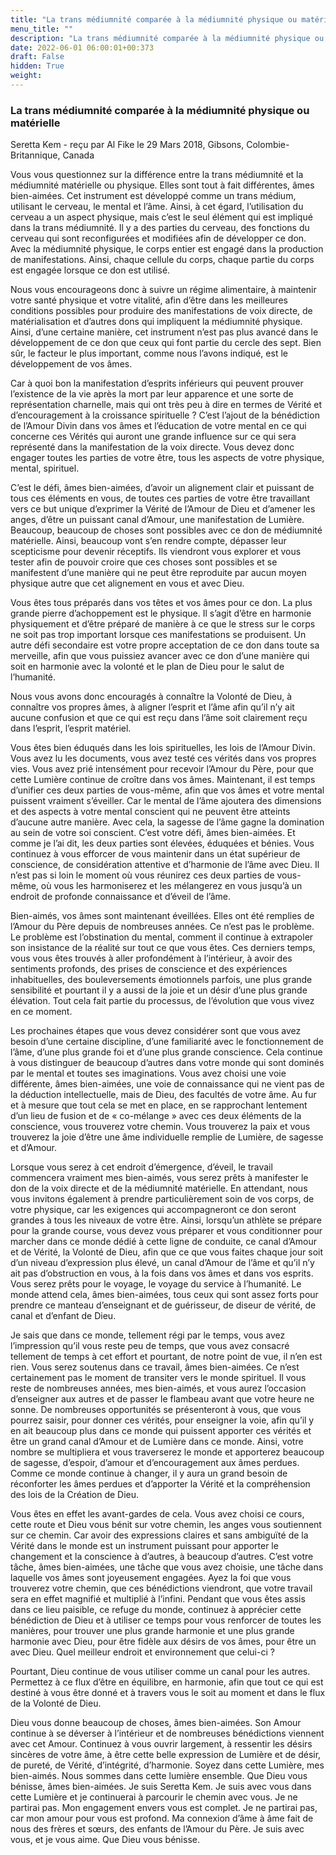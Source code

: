 ```yaml
---
title: "La trans médiumnité comparée à la médiumnité physique ou matérielle"
menu_title: ""
description: "La trans médiumnité comparée à la médiumnité physique ou matérielle"
date: 2022-06-01 06:00:01+00:373
draft: False
hidden: True
weight:
---
```

### La trans médiumnité comparée à la médiumnité physique ou matérielle

Seretta Kem - reçu par Al Fike le 29 Mars 2018, Gibsons, Colombie-Britannique, Canada

Vous vous questionnez sur la différence entre la trans médiumnité et la médiumnité matérielle ou physique. Elles sont tout à fait différentes, âmes bien-aimées. Cet instrument est développé comme un trans médium, utilisant le cerveau, le mental et l’âme. Ainsi, à cet égard, l’utilisation du cerveau a un aspect physique, mais c’est le seul élément qui est impliqué dans la trans médiumnité. Il y a des parties du cerveau, des fonctions du cerveau qui sont reconfigurées et modifiées afin de développer ce don. Avec la médiumnité physique, le corps entier est engagé dans la production de manifestations. Ainsi, chaque cellule du corps, chaque partie du corps est engagée lorsque ce don est utilisé.

Nous vous encourageons donc à suivre un régime alimentaire, à maintenir votre santé physique et votre vitalité, afin d’être dans les meilleures conditions possibles pour produire des manifestations de voix directe, de matérialisation et d’autres dons qui impliquent la médiumnité physique. Ainsi, d’une certaine manière, cet instrument n’est pas plus avancé dans le développement de ce don que ceux qui font partie du cercle des sept. Bien sûr, le facteur le plus important, comme nous l’avons indiqué, est le développement de vos âmes.

Car à quoi bon la manifestation d’esprits inférieurs qui peuvent prouver l’existence de la vie après la mort par leur apparence et une sorte de représentation charnelle, mais qui ont très peu à dire en termes de Vérité et d’encouragement à la croissance spirituelle ? C’est l’ajout de la bénédiction de l’Amour Divin dans vos âmes et l’éducation de votre mental en ce qui concerne ces Vérités qui auront une grande influence sur ce qui sera représenté dans la manifestation de la voix directe. Vous devez donc engager toutes les parties de votre être, tous les aspects de votre physique, mental, spirituel.

C’est le défi, âmes bien-aimées, d’avoir un alignement clair et puissant de tous ces éléments en vous, de toutes ces parties de votre être travaillant vers ce but unique d’exprimer la Vérité de l’Amour de Dieu et d’amener les anges, d’être un puissant canal d’Amour, une manifestation de Lumière. Beaucoup, beaucoup de choses sont possibles avec ce don de médiumnité matérielle. Ainsi, beaucoup vont s’en rendre compte, dépasser leur scepticisme pour devenir réceptifs. Ils viendront vous explorer et vous tester afin de pouvoir croire que ces choses sont possibles et se manifestent d’une manière qui ne peut être reproduite par aucun moyen physique autre que cet alignement en vous et avec Dieu.

Vous êtes tous préparés dans vos têtes et vos âmes pour ce don. La plus grande pierre d’achoppement est le physique. Il s’agit d’être en harmonie physiquement et d’être préparé de manière à ce que le stress sur le corps ne soit pas trop important lorsque ces manifestations se produisent. Un autre défi secondaire est votre propre acceptation de ce don dans toute sa merveille, afin que vous puissiez avancer avec ce don d’une manière qui soit en harmonie avec la volonté et le plan de Dieu pour le salut de l’humanité.

Nous vous avons donc encouragés à connaître la Volonté de Dieu, à connaître vos propres âmes, à aligner l’esprit et l’âme afin qu’il n’y ait aucune confusion et que ce qui est reçu dans l’âme soit clairement reçu dans l’esprit, l’esprit matériel.

Vous êtes bien éduqués dans les lois spirituelles, les lois de l’Amour Divin. Vous avez lu les documents, vous avez testé ces vérités dans vos propres vies. Vous avez prié intensément pour recevoir l’Amour du Père, pour que cette Lumière continue de croître dans vos âmes. Maintenant, il est temps d’unifier ces deux parties de vous-même, afin que vos âmes et votre mental puissent vraiment s’éveiller. Car le mental de l’âme ajoutera des dimensions et des aspects à votre mental conscient qui ne peuvent être atteints d’aucune autre manière. Avec cela, la sagesse de l’âme gagne la domination au sein de votre soi conscient. C’est votre défi, âmes bien-aimées. Et comme je l’ai dit, les deux parties sont élevées, éduquées et bénies. Vous continuez à vous efforcer de vous maintenir dans un état supérieur de conscience, de considération attentive et d’harmonie de l’âme avec Dieu. Il n’est pas si loin le moment où vous réunirez ces deux parties de vous-même, où vous les harmoniserez et les mélangerez en vous jusqu’à un endroit de profonde connaissance et d’éveil de l’âme.

Bien-aimés, vos âmes sont maintenant éveillées. Elles ont été remplies de l’Amour du Père depuis de nombreuses années. Ce n’est pas le problème. Le problème est l’obstination du mental, comment il continue à extrapoler son insistance de la réalité sur tout ce que vous êtes. Ces derniers temps, vous vous êtes trouvés à aller profondément à l’intérieur, à avoir des sentiments profonds, des prises de conscience et des expériences inhabituelles, des bouleversements émotionnels parfois, une plus grande sensibilité et pourtant il y a aussi de la joie et un désir d’une plus grande élévation. Tout cela fait partie du processus, de l’évolution que vous vivez en ce moment.

Les prochaines étapes que vous devez considérer sont que vous avez besoin d’une certaine discipline, d’une familiarité avec le fonctionnement de l’âme, d’une plus grande foi et d’une plus grande conscience. Cela continue à vous distinguer de beaucoup d’autres dans votre monde qui sont dominés par le mental et toutes ses imaginations. Vous avez choisi une voie différente, âmes bien-aimées, une voie de connaissance qui ne vient pas de la déduction intellectuelle, mais de Dieu, des facultés de votre âme. Au fur et à mesure que tout cela se met en place, en se rapprochant lentement d’un lieu de fusion et de « co-mélange » avec ces deux éléments de la conscience, vous trouverez votre chemin. Vous trouverez la paix et vous trouverez la joie d’être une âme individuelle remplie de Lumière, de sagesse et d’Amour.

Lorsque vous serez à cet endroit d’émergence, d’éveil, le travail commencera vraiment mes bien-aimés, vous serez prêts à manifester le don de la voix directe et de la médiumnité matérielle. En attendant, nous vous invitons également à prendre particulièrement soin de vos corps, de votre physique, car les exigences qui accompagneront ce don seront grandes à tous les niveaux de votre être. Ainsi, lorsqu’un athlète se prépare pour la grande course, vous devez vous préparer et vous conditionner pour marcher dans ce monde dédié à cette ligne de conduite, ce canal d’Amour et de Vérité, la Volonté de Dieu, afin que ce que vous faites chaque jour soit d’un niveau d’expression plus élevé, un canal d’Amour de l’âme et qu’il n’y ait pas d’obstruction en vous, à la fois dans vos âmes et dans vos esprits. Vous serez prêts pour le voyage, le voyage du service à l’humanité. Le monde attend cela, âmes bien-aimées, tous ceux qui sont assez forts pour prendre ce manteau d’enseignant et de guérisseur, de diseur de vérité, de canal et d’enfant de Dieu.

Je sais que dans ce monde, tellement régi par le temps, vous avez l’impression qu’il vous reste peu de temps, que vous avez consacré tellement de temps à cet effort et pourtant, de notre point de vue, il n’en est rien. Vous serez soutenus dans ce travail, âmes bien-aimées. Ce n’est certainement pas le moment de transiter vers le monde spirituel. Il vous reste de nombreuses années, mes bien-aimés, et vous aurez l’occasion d’enseigner aux autres et de passer le flambeau avant que votre heure ne sonne. De nombreuses opportunités se présenteront à vous, que vous pourrez saisir, pour donner ces vérités, pour enseigner la voie, afin qu’il y en ait beaucoup plus dans ce monde qui puissent apporter ces vérités et être un grand canal d’Amour et de Lumière dans ce monde. Ainsi, votre nombre se multipliera et vous traverserez le monde et apporterez beaucoup de sagesse, d’espoir, d’amour et d’encouragement aux âmes perdues. Comme ce monde continue à changer, il y aura un grand besoin de réconforter les âmes perdues et d’apporter la Vérité et la compréhension des lois de la Création de Dieu.

Vous êtes en effet les avant-gardes de cela. Vous avez choisi ce cours, cette route et Dieu vous bénit sur votre chemin, les anges vous soutiennent sur ce chemin. Car avoir des expressions claires et sans ambiguïté de la Vérité dans le monde est un instrument puissant pour apporter le changement et la conscience à d’autres, à beaucoup d’autres. C’est votre tâche, âmes bien-aimées, une tâche que vous avez choisie, une tâche dans laquelle vos âmes sont joyeusement engagées. Ayez la foi que vous trouverez votre chemin, que ces bénédictions viendront, que votre travail sera en effet magnifié et multiplié à l’infini. Pendant que vous êtes assis dans ce lieu paisible, ce refuge du monde, continuez à apprécier cette bénédiction de Dieu et à utiliser ce temps pour vous renforcer de toutes les manières, pour trouver une plus grande harmonie et une plus grande harmonie avec Dieu, pour être fidèle aux désirs de vos âmes, pour être un avec Dieu. Quel meilleur endroit et environnement que celui-ci ?

Pourtant, Dieu continue de vous utiliser comme un canal pour les autres. Permettez à ce flux d’être en équilibre, en harmonie, afin que tout ce qui est destiné à vous être donné et à travers vous le soit au moment et dans le flux de la Volonté de Dieu.

Dieu vous donne beaucoup de choses, âmes bien-aimées. Son Amour continue à se déverser à l’intérieur et de nombreuses bénédictions viennent avec cet Amour. Continuez à vous ouvrir largement, à ressentir les désirs sincères de votre âme, à être cette belle expression de Lumière et de désir, de pureté, de Vérité, d’intégrité, d’harmonie. Soyez dans cette Lumière, mes bien-aimés. Nous sommes dans cette lumière ensemble. Que Dieu vous bénisse, âmes bien-aimées. Je suis Seretta Kem. Je suis avec vous dans cette Lumière et je continuerai à parcourir le chemin avec vous. Je ne partirai pas. Mon engagement envers vous est complet. Je ne partirai pas, car mon amour pour vous est profond. Ma connexion d’âme à âme fait de nous des frères et sœurs, des enfants de l’Amour du Père. Je suis avec vous, et je vous aime. Que Dieu vous bénisse.